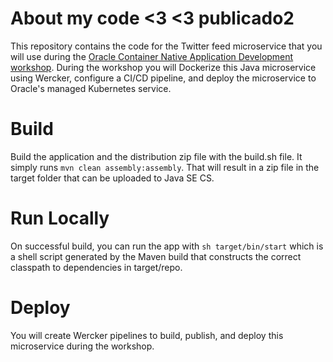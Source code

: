 About my code <3 <3 publicado2
=====

This repository contains the code for the Twitter feed microservice that you will use during the [Oracle Container Native Application Development workshop](http://oracle.github.io/learning-library/workshops/container-native-development).
During the workshop you will Dockerize this Java microservice using Wercker, configure a CI/CD pipeline, and deploy the microservice to Oracle's managed Kubernetes service.


Build
=====

Build the application and the distribution zip file with the build.sh file.  It simply runs `mvn clean assembly:assembly`.  That will result in a zip file in the target folder that can be uploaded to Java SE CS.


Run Locally
===========

On successful build, you can run the app with `sh target/bin/start` which is a shell script generated by the Maven build that constructs the correct classpath to dependencies in target/repo.


Deploy
======

You will create Wercker pipelines to build, publish, and deploy this microservice during the workshop.


